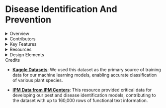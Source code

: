 # Disease Identification And Prevention

<details>
<summary>Overview</summary>

Our application aims to revolutionize agriculture by providing an advanced solution for predicting, classifying, and recommending remediation strategies for various crop diseases and pest infestations. This tool is designed to be an all-in-one platform that leverages machine learning, data scraping, and a user-friendly interface to assist farmers and agricultural experts in making informed decisions.

</details>

<details>
<summary>Contributors</summary>

### Team Members

- **[Veronica Segovia](https://www.linkedin.com/in/veronica-segovia/)** 
- **[Nicolas Vasilescu](https://www.linkedin.com/in/nicolas-vasilescu-215a091b6/)**
- **[Mariya Mushtaq](https://www.linkedin.com/in/mariyamushtaq/)**
- **[Mahitha Thippireddy](https://www.linkedin.com/in/mahitha-thippireddy-280619248/)**
- **[Delight Nyanhete](https://www.linkedin.com/in/delight-nyanhete/)**

### Mentors

- **[Arezoo Bybordi](https://www.linkedin.com/in/arezoo-bybordi-7188a979/)**: Led the project and provided guidance throughout.
- **[Jake Byford](https://www.linkedin.com/in/jake-byford/)**: Offered mentorship and strategic direction.

</details>

<details>
<summary>Key Features</summary>

- **Camera Identification (VGG16)**: Utilize your device's camera to capture images of crops, pests, and diseases. Our VGG16-based model accurately detects and classifies these issues.

- **CNN Model to Recognize Pests**: Our Convolutional Neural Network (CNN) model is specifically trained to recognize various pests, providing accurate identification and classification.

- **Remediation and Prevention**: LLM model that provides practical advice and solutions based on the prediction model and risk analysis, including recommendations for partner solutions such as pesticides tailored to your crops' needs.

- **Dataset Development**: We scraped data from Integrated Pest Management (IPM) URLs and Wikipedia, compiling a dataset with up to 160,000 rows of functional text information to enhance the accuracy of our predictions.

- **Geographical Interface with Mapping API**: The app documents land, pest, disease, and crop data, providing a visual representation through an easy-to-use geographical interface. This helps users track and manage their agricultural portfolio effectively.

- **User-Friendly Interface**: Designed with ease of access in mind, our interface integrates geographical data seamlessly to provide an intuitive user experience.


</details>

<details>
<summary>Resources</summary>

- **[Excel Spreadsheet](https://docs.google.com/spreadsheets/d/1jG9Ooyk85XmRKZAfdxQcVZN0qqJJ87aiVZlO_a9lVWM/edit?usp=sharing)**: Detailed data and analytics.
- **[Project Documentation](https://docs.google.com/document/d/1omqKgqSKHfIiNaFizdsiBps7kVs2kmAjcsoQlLxf9f4/edit?usp=sharing)**: Comprehensive project overview and technical specifications.
- **[PowerPoint Presentation](https://ucf-my.sharepoint.com/:p:/r/personal/ve135862_ucf_edu/Documents/Disease-Pest-Identification-Prevention.pptx?d=we4207137524342239334fe990db33bf4&csf=1&web=1&e=bZoMvF)** (Contact Veronica S. for Access): Visual presentation of the project.
- **[Presentation Dialogue](https://docs.google.com/document/d/1Ls-S1EUsF6LwcEjhOH-AN1UqRjpDstoFMPRQj9CjY9I/edit?usp=sharing)**: Script for the presentation.
- **[Crop Identification Demo](https://drive.google.com/file/d/1ssh2SbweH1Tq8I23PqxQAnYP4LPErq2X/view?usp=sharing)**: Demonstration video showcasing crop identification capabilities.
  
</details>

<details>
<summary>Design Elements</summary>

### Presentation Hex Codes
- **Beige**: `#f7f2e4`
- **Darker Red**: `#85200c`
- **Brown**: `#321609`
- **Brick Red**: `#955530`
- **Olive Green**: `#797129`

### Logo Hex Codes and Fonts
- **Business Name / Slogan**: `#21272D`
- **Icon**: `#EA5141`
- **Foreground / Background Elements**: `#f7f2e4`
- **Fonts**: 
  - **Primary**: Hanken Grotesk 
  - **Secondary**: Halant

</details>

<summary>Credits</summary>

- **[Kaggle Datasets](https://www.kaggle.com/datasets/marquis03/plants-classification)**: We used this dataset as the primary source of training data for our machine learning models, enabling accurate classification of various plant species.

- **[IPM Data from IPM Centers](https://ipmdata.ipmcenters.org/)**: This resource provided critical data for developing our pest and disease identification models, contributing to the dataset with up to 160,000 rows of functional text information.

</details>


